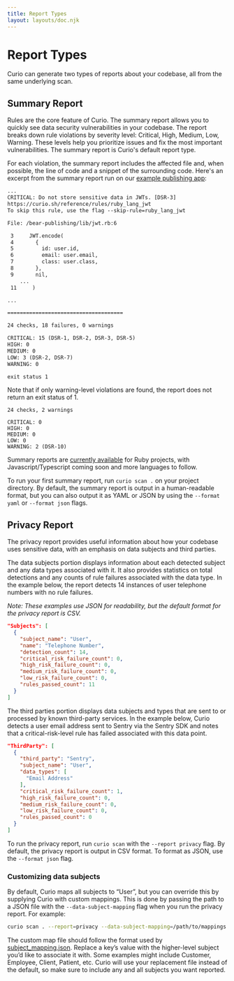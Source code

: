 ```yaml
---
title: Report Types
layout: layouts/doc.njk
---
```


# Report Types

Curio can generate two types of reports about your codebase, all from the same underlying scan.

## Summary Report

Rules are the core feature of Curio. The summary report allows you to quickly see data security vulnerabilities in your codebase. The report breaks down rule violations by severity level: Critical, High, Medium, Low, Warning. These levels help you prioritize issues and fix the most important vulnerabilities. The summary report is Curio's default report type.

For each violation, the summary report includes the affected file and, when possible, the line of code and a snippet of the surrounding code. Here's an excerpt from the summary report run on our [example publishing app](https://github.com/Bearer/bear-publishing):

```txt
...
CRITICAL: Do not store sensitive data in JWTs. [DSR-3]
https://curio.sh/reference/rules/ruby_lang_jwt
To skip this rule, use the flag --skip-rule=ruby_lang_jwt

File: /bear-publishing/lib/jwt.rb:6

 3     JWT.encode(
 4       {
 5         id: user.id,
 6         email: user.email,
 7         class: user.class,
 8       },
 9       nil,
 	...
 11     )

...

=====================================

24 checks, 18 failures, 0 warnings

CRITICAL: 15 (DSR-1, DSR-2, DSR-3, DSR-5)
HIGH: 0
MEDIUM: 0
LOW: 3 (DSR-2, DSR-7)
WARNING: 0

exit status 1
```

Note that if only warning-level violations are found, the report does not return an exit status of 1.

```
24 checks, 2 warnings

CRITICAL: 0
HIGH: 0
MEDIUM: 0
LOW: 0
WARNING: 2 (DSR-10)

```

Summary reports are [currently available](/reference/supported-languages/) for Ruby projects, with Javascript/Typescript coming soon and more languages to follow.

To run your first summary report, run `curio scan .` on your project directory. By default, the summary report is output in a human-readable format, but you can also output it as YAML or JSON by using the `--format yaml` or `--format json` flags.

## Privacy Report

The privacy report provides useful information about how your codebase uses sensitive data, with an emphasis on data subjects and third parties.

The data subjects portion displays information about each detected subject and any data types associated with it. It also provides statistics on total detections and any counts of rule failures associated with the data type. In the example below, the report detects 14 instances of user telephone numbers with no rule failures.

_Note: These examples use JSON for readability, but the default format for the privacy report is CSV._

```json
"Subjects": [
  {
    "subject_name": "User",
    "name": "Telephone Number",
    "detection_count": 14,
    "critical_risk_failure_count": 0,
    "high_risk_failure_count": 0,
    "medium_risk_failure_count": 0,
    "low_risk_failure_count": 0,
    "rules_passed_count": 11
  }
]
```


The third parties portion displays data subjects and types that are sent to or processed by known third-party services. In the example below, Curio detects a user email address sent to Sentry via the Sentry SDK and notes that a critical-risk-level rule has failed associated with this data point.

```json
"ThirdParty": [
  {
    "third_party": "Sentry",
    "subject_name": "User",
    "data_types": [
      "Email Address"
    ],
    "critical_risk_failure_count": 1,
    "high_risk_failure_count": 0,
    "medium_risk_failure_count": 0,
    "low_risk_failure_count": 0,
    "rules_passed_count": 0
  }
]
```

To run the privacy report, run `curio scan` with the `--report privacy` flag. By default, the privacy report is output in CSV format. To format as JSON, use the `--format json` flag.

### Customizing data subjects

By default, Curio maps all subjects to “User”, but you can override this by supplying Curio with custom mappings. This is done by passing the path to a JSON file with the `--data-subject-mapping` flag when you run the privacy report. For example:

```bash
curio scan . --report=privacy --data-subject-mapping=/path/to/mappings.json
```

The custom map file should follow the format used by [subject_mapping.json](https://github.com/Bearer/curio/blob/main/pkg/classification/db/subject_mapping.json). Replace a key’s value with the higher-level subject you’d like to associate it with. Some examples might include Customer, Employee, Client, Patient, etc. Curio will use your replacement file instead of the default, so make sure to include any and all subjects you want reported.
